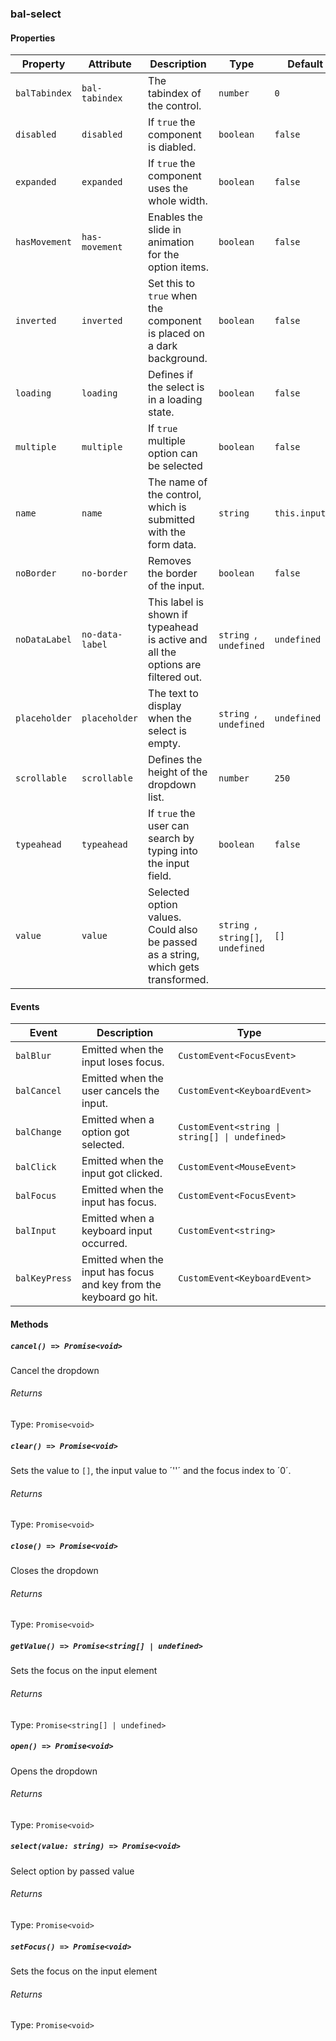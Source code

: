 ### bal-select
 
#### Properties

| Property      | Attribute       | Description                                                                       | Type                                  | Default        |
| ------------- | --------------- | --------------------------------------------------------------------------------- | ------------------------------------- | -------------- |
| `balTabindex` | `bal-tabindex`  | The tabindex of the control.                                                      | `number`                              | `0`            |
| `disabled`    | `disabled`      | If `true` the component is diabled.                                               | `boolean`                             | `false`        |
| `expanded`    | `expanded`      | If `true` the component uses the whole width.                                     | `boolean`                             | `false`        |
| `hasMovement` | `has-movement`  | Enables the slide in animation for the option items.                              | `boolean`                             | `false`        |
| `inverted`    | `inverted`      | Set this to `true` when the component is placed on a dark background.             | `boolean`                             | `false`        |
| `loading`     | `loading`       | Defines if the select is in a loading state.                                      | `boolean`                             | `false`        |
| `multiple`    | `multiple`      | If `true` multiple option can be selected                                         | `boolean`                             | `false`        |
| `name`        | `name`          | The name of the control, which is submitted with the form data.                   | `string`                              | `this.inputId` |
| `noBorder`    | `no-border`     | Removes the border of the input.                                                  | `boolean`                             | `false`        |
| `noDataLabel` | `no-data-label` | This label is shown if typeahead is active and all the options are filtered out.  | `string `, ` undefined`               | `undefined`    |
| `placeholder` | `placeholder`   | The text to display when the select is empty.                                     | `string `, ` undefined`               | `undefined`    |
| `scrollable`  | `scrollable`    | Defines the height of the dropdown list.                                          | `number`                              | `250`          |
| `typeahead`   | `typeahead`     | If `true` the user can search by typing into the input field.                     | `boolean`                             | `false`        |
| `value`       | `value`         | Selected option values. Could also be passed as a string, which gets transformed. | `string `, ` string[] `, ` undefined` | `[]`           |


#### Events

| Event         | Description                                                        | Type                                           |
| ------------- | ------------------------------------------------------------------ | ---------------------------------------------- |
| `balBlur`     | Emitted when the input loses focus.                                | `CustomEvent<FocusEvent>`                      |
| `balCancel`   | Emitted when the user cancels the input.                           | `CustomEvent<KeyboardEvent>`                   |
| `balChange`   | Emitted when a option got selected.                                | `CustomEvent<string \| string[] \| undefined>` |
| `balClick`    | Emitted when the input got clicked.                                | `CustomEvent<MouseEvent>`                      |
| `balFocus`    | Emitted when the input has focus.                                  | `CustomEvent<FocusEvent>`                      |
| `balInput`    | Emitted when a keyboard input occurred.                            | `CustomEvent<string>`                          |
| `balKeyPress` | Emitted when the input has focus and key from the keyboard go hit. | `CustomEvent<KeyboardEvent>`                   |


#### Methods

##### `cancel() => Promise<void>`

Cancel the dropdown

###### Returns

Type: `Promise<void>`



##### `clear() => Promise<void>`

Sets the value to `[]`, the input value to ´''´ and the focus index to ´0´.

###### Returns

Type: `Promise<void>`



##### `close() => Promise<void>`

Closes the dropdown

###### Returns

Type: `Promise<void>`



##### `getValue() => Promise<string[] | undefined>`

Sets the focus on the input element

###### Returns

Type: `Promise<string[] | undefined>`



##### `open() => Promise<void>`

Opens the dropdown

###### Returns

Type: `Promise<void>`



##### `select(value: string) => Promise<void>`

Select option by passed value

###### Returns

Type: `Promise<void>`



##### `setFocus() => Promise<void>`

Sets the focus on the input element

###### Returns

Type: `Promise<void>`




 